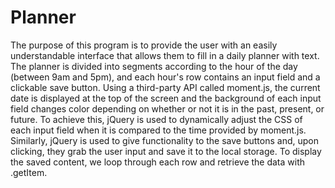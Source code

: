 # Planner
The purpose of this program is to provide the user with an easily understandable interface that allows them to fill in a daily planner with text. The planner is divided into segments according to the hour of the day (between 9am and 5pm), and each hour's row contains an input field and a clickable save button. Using a third-party API called moment.js, the current date is displayed at the top of the screen and the background of each input field changes color depending on whether or not it is in the past, present, or future. To achieve this, jQuery is used to dynamically adjust the CSS of each input field when it is compared to the time provided by moment.js. Similarly, jQuery is used to give functionality to the save buttons and, upon clicking, they grab the user input and save it to the local storage. To display the saved content, we loop through each row and retrieve the data with .getItem.

